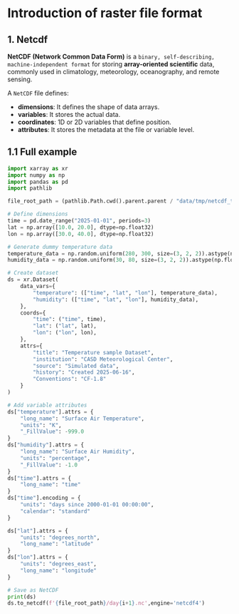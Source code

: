 # Introduction of raster file format


## 1. Netcdf

**NetCDF (Network Common Data Form)** is a `binary, self-describing, machine-independent format` for storing 
**array-oriented scientific** data, commonly used in climatology, meteorology, oceanography, and remote sensing.

A `NetCDF` file defines:
- **dimensions**: It defines the shape of data arrays.
- **variables**: It stores the actual data.
- **coordinates**: 1D or 2D variables that define position.
- **attributes**: It stores the metadata at the file or variable level.

## 1.1 Full example 

```python
import xarray as xr
import numpy as np
import pandas as pd
import pathlib

file_root_path = (pathlib.Path.cwd().parent.parent / "data/tmp/netcdf_test_files").as_posix() 

# Define dimensions
time = pd.date_range("2025-01-01", periods=3)
lat = np.array([10.0, 20.0], dtype=np.float32)
lon = np.array([30.0, 40.0], dtype=np.float32)

# Generate dummy temperature data
temperature_data = np.random.uniform(280, 300, size=(3, 2, 2)).astype(np.float32)
humidity_data = np.random.uniform(30, 80, size=(3, 2, 2)).astype(np.float32)

# Create dataset
ds = xr.Dataset(
    data_vars={
        "temperature": (["time", "lat", "lon"], temperature_data),
        "humidity": (["time", "lat", "lon"], humidity_data),
    },
    coords={
        "time": ("time", time),
        "lat": ("lat", lat),
        "lon": ("lon", lon),
    },
    attrs={
        "title": "Temperature sample Dataset",
        "institution": "CASD Meteorological Center",
        "source": "Simulated data",
        "history": "Created 2025-06-16",
        "Conventions": "CF-1.8"
    }
)

# Add variable attributes
ds["temperature"].attrs = {
    "long_name": "Surface Air Temperature",
    "units": "K",
    "_FillValue": -999.0
}
ds["humidity"].attrs = {
    "long_name": "Surface Air Humidity",
    "units": "percentage",
    "_FillValue": -1.0
}
ds["time"].attrs = {
    "long_name": "time"
}
ds["time"].encoding = {
    "units": "days since 2000-01-01 00:00:00",
    "calendar": "standard"
}

ds["lat"].attrs = {
    "units": "degrees_north",
    "long_name": "latitude"
}
ds["lon"].attrs = {
    "units": "degrees_east",
    "long_name": "longitude"
}

# Save as NetCDF
print(ds)
ds.to_netcdf(f'{file_root_path}/day{i+1}.nc',engine='netcdf4')

```